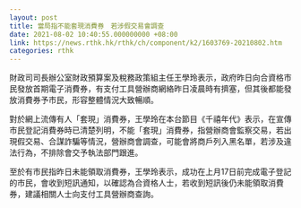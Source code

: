 ```yaml
---
layout: post
title: 當局指不能套現消費券　若涉假交易會調查
date: 2021-08-02 10:40:55.000000000 +08:00
link: https://news.rthk.hk/rthk/ch/component/k2/1603769-20210802.htm
categories: rthk
---
```


財政司司長辦公室財政預算案及稅務政策組主任王學玲表示，政府昨日向合資格市民發放首期電子消費券，有支付工具營辦商網絡昨日凌晨時有擠塞，但其後都能發放消費券予市民，形容整體情況大致暢順。

對於網上流傳有人「套現」消費券，王學玲在本台節目《千禧年代》表示，在宣傳市民登記消費券時已清楚列明，不能「套現」消費券，指營辦商會監察交易，若出現假交易、合謀詐騙等情況，營辦商會調查，可能會將商戶列入黑名單，若涉及違法行為，不排除會交予執法部門跟進。

至於有市民指昨日未能領取消費券，王學玲表示，成功在上月17日前完成電子登記的市民，會收到短訊通知，以確認為合資格人士，若收到短訊後仍未能領取消費券，建議相關人士向支付工具營辦商查詢。
